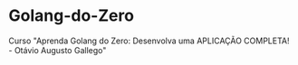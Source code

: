 # Golang-do-Zero
Curso "Aprenda Golang do Zero: Desenvolva uma APLICAÇÃO COMPLETA! - Otávio Augusto Gallego"
